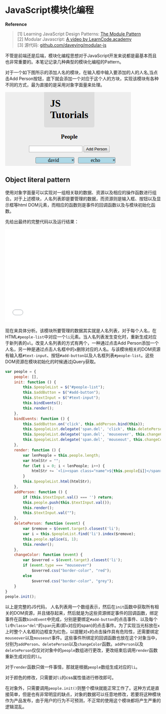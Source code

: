 # JavaScript模块化编程

**Reference**
> [1] Learning JavaScript Design Patterns: [The Module Pattern](https://addyosmani.com/resources/essentialjsdesignpatterns/book/#modulepatternjavascript)  
> [2] Modular Javascript: [A video by LearnCode.academy](https://www.youtube.com/watch?v=m-NYyst_tiY&index=2&list=PLoYCgNOIyGABs-wDaaxChu82q_xQgUb4f)  
> [3] 源代码: [github.com/daveying/modular-js](https://github.com/daveying/modular-js)


不管是前端还是后端，模块化编程思想对于JavaScript开发来说都是最基本而且也非常重要的。本笔记记录几种典型的模块化编程的Pattern。

对于一个如下图所示的添加人名的模块，在输入框中输入要添加的人的人名,当点击Add Person按钮，底下就会添加一个对应于这个人的方块，实现该模块有各种不同的方式，最为直接的是采用对象字面量来处理。

![Add Person Module](https://github.com/daveying/modular-js/blob/master/pic/add-person-module.png?raw=true)


## Object literal pattern

使用对象字面量可以实现对一组相关联的数据、资源以及相应的操作函数进行组合。对于上述模块，人名列表即是要管理的数据，而资源则是输入框、按钮以及显示框等html DOM元素，而相应的函数则是事件的回调函数以及与模块初始化函数。

先给出最终的完整代码以及运行结果：

<iframe width="100%" height="300" src="//jsfiddle.net/david_da/1a7j0oug/6/embedded/" allowfullscreen="allowfullscreen" frameborder="0"></iframe>

现在来具体分析。该模块所要管理的数据其实就是人名列表，对于每个人名，在HTML`#people-list`中对应一个`li`元素。当人名列表发生变化时，重新生成对应于新列表的`ul`。改变人名列表的方式有两个，一种通过点击Add Person添加一个人名，另一种是通过点击人名框中的`x`删除对应的人名。与该模块相关的DOM资源有输入框`#text-input`、按钮`#add-button`以及人名框列表`#people-list`。这些DOM资源在模块初始化的时候通过jQuery获取。


```js
var people = {
    people: [],
    init: function () {
        this.$peopleList = $("#people-list");
        this.$addButton = $("#add-button");
        this.$textInput = $("#text-input");
        this.bindEvents();
        this.render();
    },
    bindEvents: function () {
        this.$addButton.on('click', this.addPerson.bind(this));
        this.$peopleList.delegate('span.del', 'click', this.deletePerson.bind(this));
        this.$peopleList.delegate('span.del', 'mouseover', this.changeColor.bind(this));
        this.$peopleList.delegate('span.del', 'mouseout', this.changeColor.bind(this));
    },
    render: function () {
        var lenPeople = this.people.length;
        var htmlStr = "";
        for (let i = 0; i < lenPeople; i++) {
            htmlStr += `<li><span class="name">${this.people[i]}</span><span class="del">&times;</span></li>`
        }
        this.$peopleList.html(htmlStr);
    },
    addPerson: function () {
        if (this.$textInput.val() === '') return;
        this.people.push(this.$textInput.val());
        this.render();
        this.$textInput.val("");
    },
    deletePerson: function (event) {
        var $remove = $(event.target).closest('li');
        var i = this.$peopleList.find('li').index($remove);
        this.people.splice(i, 1);
        this.render();
    },
    changeColor: function (event) {
        var $overred = $(event.target).closest('li');
        if (event.type === "mouseover")
            $overred.css("border-color", "red");
        else
            $overred.css("border-color", "grey");
    }
}
people.init();
```

以上是完整的JS代码， 人名列表用一个数组表示，然后在`init`函数中获取所有相关的DOM资源，并且储存起来，然后就是为这些资源绑定事件的回调函数，绑定事件在函数`bindEvent`中完成，分别是要绑定`#add-button`的点击事件、以及每个`li`中`class="del"`的`span`元素(即`x`对应的span)的点击事件。为了实现当光标放在`x`上时整个人名框的边框变为红色，以提醒对`x`的点击操作具有危险性，还需要绑定`mouseover`以及`mouseout`事件。这些事件所绑定的回调函数也放在这个对象当中，分别为`addPerson`、`deletePerson`以及`changeColor`函数。`addPerson`以及`deletePerson`仅仅对对象中的`people`数组进行更改，更改结束后调用`render`函数重新生成对应的`li`。

对于`render`函数只做一件事情，那就是根据`people`数组生成对应的`li`。

对于颜色的修改，只需要对`li`的css属性值进行修改即可。

在对象外，只需要调用`people.init()`则整个模块就能正常工作了。这种方式是直接简单，但是也有非常明显的缺点，对象的数据可以任意地修改，若要将这种模块作为产品发布，由于用户的行为不可预测，不正常的使用这个模块都将产生严重的逻辑混乱。
